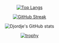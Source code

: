 

<!--
**djordje34/djordje34** is a ✨ _special_ ✨ repository because its `README.md` (this file) appears on your GitHub profile.

Here are some ideas to get you started:

- 🔭 I’m currently working on ...
- 🌱 I’m currently learning ...
- 👯 I’m looking to collaborate on ...
- 🤔 I’m looking for help with ...
- 💬 Ask me about ...
- 📫 How to reach me: ...
- 😄 Pronouns: ...
- ⚡ Fun fact: ...
-->

<div align="center">
                                                                
[![Top Langs](https://github-readme-stats.vercel.app/api/top-langs/?username=djordje34&langs_count=6&show_icons=true&layout=compact&theme=radical&count_private=true&show_icons=true)](https://github.com/anuraghazra/github-readme-stats)
  
[![GitHub Streak](http://github-readme-streak-stats.herokuapp.com?user=djordje34&theme=dark&background=141321)](https://git.io/streak-stats)
  </p>
<div align="center">
  
![Djordje's GitHub stats](https://github-readme-stats.vercel.app/api?username=djordje34&show_icons=true&theme=radical)
  
[![trophy](https://github-profile-trophy.vercel.app/?username=djordje34&theme=radical&row=1&column=4)](https://github.com/ryo-ma/github-profile-trophy)
</div>
